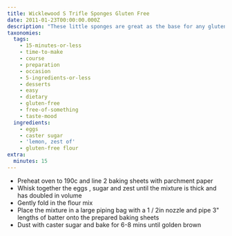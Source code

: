 ```yaml
---
title: Wicklewood S Trifle Sponges Gluten Free
date: 2011-01-23T00:00:00.000Z
description: "These little sponges are great as the base for any gluten free trifle but can easily be served as an accompaniment to a light mousse or a sorbet.\r\n i use my own recipe for gluten free flour mix #438139, but any light gf blend will work and at a pinch just rice flour can be used."
taxonomies:
  tags:
    - 15-minutes-or-less
    - time-to-make
    - course
    - preparation
    - occasion
    - 5-ingredients-or-less
    - desserts
    - easy
    - dietary
    - gluten-free
    - free-of-something
    - taste-mood
  ingredients:
    - eggs
    - caster sugar
    - 'lemon, zest of'
    - gluten-free flour
extra:
  minutes: 15
---
```

 - Preheat oven to 190c and line 2 baking sheets with parchment paper
 - Whisk together the eggs , sugar and zest until the mixture is thick and has doubled in volume
 - Gently fold in the flour mix
 - Place the mixture in a large piping bag with a 1 / 2in nozzle and pipe 3" lengths of batter onto the prepared baking sheets
 - Dust with caster sugar and bake for 6-8 mins until golden brown
